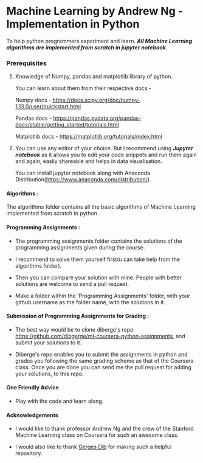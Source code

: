 # Machine Learning by Andrew Ng - Implementation in Python
To help python programmers experiment and learn. ***All Machine Learning algorithms are implemented from scratch in jupyter notebook.***

### Prerequisites
1. Knowledge of Numpy, pandas and matplotlib library of python.
   
   You can learn about them from their respective docs - 
   
   Numpy docs - https://docs.scipy.org/doc/numpy-1.13.0/user/quickstart.html
   
   Pandas docs - https://pandas.pydata.org/pandas-docs/stable/getting_started/tutorials.html
   
   Matplotlib docs - https://matplotlib.org/tutorials/index.html
   
2. You can use any editor of your choice. But I recommend using ***Jupyter notebook*** as it allows you to
   edit your code snippets and run them again and again, easily shareable and helps in data visualisation.
   
   You can install jupyter notebook along with Anaconda Distribution(https://www.anaconda.com/distribution/).
   
   
#### Algorithms :
The algorithms folder contains all the basic algorithms of Machine Learning implemented from scratch in python.

#### Programming Assignments :
- The programming assignments folder contains the solutions of the programming assignments given during the course. 

- I recommend to solve them yourself first(u can take help from the algorithms folder). 

- Then you can compare your solution with mine. People with better solutions are welcome to send a pull request. 

- Make a folder within the 'Programming Assignments' folder, with your github username as the folder name, with the solutions in it.

#### Submission of Programming Assignments for Grading :

- The best way would be to clone diberge's repo https://github.com/dibgerge/ml-coursera-python-assignments, and submit your solutions to it.

- Diberge's repo enables you to submit the assignments in python and grades you following the same grading scheme as that of the Coursera class. Once you are done you can send me the pull request for adding your solutions, to this repo.

#### One Friendly Advice 
- Play with the code and learn along.

#### Acknowledgements

- I would like to thank professor Andrew Ng and the crew of the Stanford Machine Learning class on Coursera for such an awesome class. 

- I would also like to thank [Gerges Dib](https://github.com/dibgerge) for making such a helpful repository.
   
